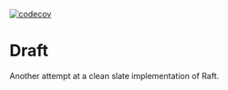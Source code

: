 [![codecov](https://codecov.io/gh/aalekhpatel07/draft/branch/main/graph/badge.svg?token=9LLZQBIQH2)](https://codecov.io/gh/aalekhpatel07/draft)

# Draft

Another attempt at a clean slate implementation of Raft.
